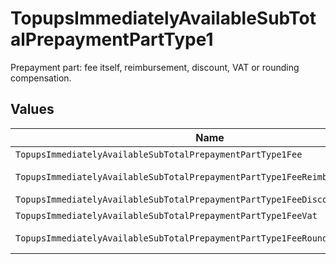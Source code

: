 # TopupsImmediatelyAvailableSubTotalPrepaymentPartType1

Prepayment part: fee itself, reimbursement, discount, VAT or rounding compensation.


## Values

| Name                                                                           | Value                                                                          |
| ------------------------------------------------------------------------------ | ------------------------------------------------------------------------------ |
| `TopupsImmediatelyAvailableSubTotalPrepaymentPartType1Fee`                     | fee                                                                            |
| `TopupsImmediatelyAvailableSubTotalPrepaymentPartType1FeeReimbursement`        | fee-reimbursement                                                              |
| `TopupsImmediatelyAvailableSubTotalPrepaymentPartType1FeeDiscount`             | fee-discount                                                                   |
| `TopupsImmediatelyAvailableSubTotalPrepaymentPartType1FeeVat`                  | fee-vat                                                                        |
| `TopupsImmediatelyAvailableSubTotalPrepaymentPartType1FeeRoundingCompensation` | fee-rounding-compensation                                                      |